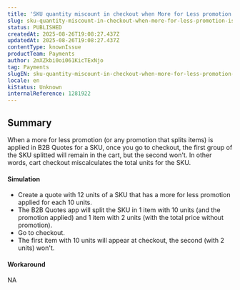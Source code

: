 ```yaml
---
title: 'SKU quantity miscount in checkout when More for Less promotion is applied in B2B Quotes'
slug: sku-quantity-miscount-in-checkout-when-more-for-less-promotion-is-applied-in-b2b-quotes
status: PUBLISHED
createdAt: 2025-08-26T19:08:27.437Z
updatedAt: 2025-08-26T19:08:27.437Z
contentType: knownIssue
productTeam: Payments
author: 2mXZkbi0oi061KicTExNjo
tag: Payments
slugEN: sku-quantity-miscount-in-checkout-when-more-for-less-promotion-is-applied-in-b2b-quotes
locale: en
kiStatus: Unknown
internalReference: 1281922
---
```


## Summary


When a more for less promotion (or any promotion that splits items) is applied in B2B Quotes for a SKU, once you go to checkout, the first group of the SKU splitted will remain in the cart, but the second won't. In other words, cart checkout miscalculates the total units for the SKU.


#### Simulation



- Create a quote with 12 units of a SKU that has a more for less promotion applied for each 10 units.
- The B2B Quotes app will split the SKU in 1 item with 10 units (and the promotion applied) and 1 item with 2 units (with the total price without promotion).
- Go to checkout.
- The first item with 10 units will appear at checkout, the second (with 2 units) won't.


#### Workaround


NA


